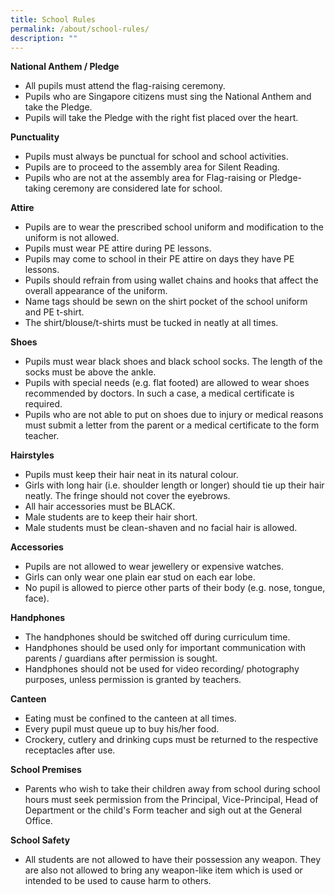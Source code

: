 ```yaml
---
title: School Rules
permalink: /about/school-rules/
description: ""
---
```

<p><strong>National Anthem / Pledge</strong></p>
<ul>
<li>All pupils must attend the flag-raising ceremony.</li>
<li>Pupils who are Singapore citizens must sing the National Anthem and take the Pledge.</li>
<li>Pupils will take the Pledge with the right fist placed over the heart.</li>
</ul>
<p><strong>Punctuality</strong></p>
<ul>
<li>Pupils must always be punctual for school and school activities.</li>
<li>Pupils are to proceed to the assembly area for Silent Reading.</li>
<li>Pupils who are not at the assembly area for Flag-raising or Pledge-taking ceremony are considered late for school.</li>
</ul>
<p><strong>Attire</strong></p>
<ul>
<li>Pupils are to wear the prescribed school uniform and modification to the uniform is not allowed.</li>
<li>Pupils must wear PE attire during PE lessons.</li>
<li>Pupils may come to school in their PE attire on days they have PE lessons.</li>
<li>Pupils should refrain from using wallet chains and hooks that affect the overall appearance of the uniform.</li>
<li>Name tags should be sewn on the shirt pocket of the school uniform and PE t-shirt.</li>
<li>The shirt/blouse/t-shirts must be tucked in neatly at all times.</li>
</ul>
<p><strong>Shoes</strong></p>
<ul>
<li>Pupils must wear black shoes and black school socks. The length of the socks must be above the ankle.</li>
<li>Pupils with special needs (e.g. flat footed) are allowed to wear shoes recommended by doctors. In such a case, a medical certificate is required.</li>
<li>Pupils who are not able to put on shoes due to injury or medical reasons must submit a letter from the parent or a medical certificate to the form teacher.</li>
</ul>
<p><strong>Hairstyles</strong></p>
<ul>
<li>Pupils must keep their hair neat in its natural colour.</li>
<li>Girls with long hair (i.e. shoulder length or longer) should tie up their hair neatly. The fringe should not cover the eyebrows.</li>
<li>All hair accessories must be BLACK.</li>
<li>Male students are to keep their hair short.</li>
<li>Male students must be clean-shaven and no facial hair is allowed.</li>
</ul>
<p><strong>Accessories</strong></p>
<ul>
<li>Pupils are not allowed to wear jewellery or expensive watches.</li>
<li>Girls can only wear one plain ear stud on each ear lobe.</li>
<li>No pupil is allowed to pierce other parts of their body (e.g. nose, tongue, face).</li>
</ul>
<p><strong>Handphones</strong></p>
<ul>
<li>The handphones should be switched off during curriculum time.</li>
<li>Handphones should be used only for important communication with parents / guardians after permission is sought.</li>
<li>Handphones should not be used for video recording/ photography purposes, unless permission is granted by teachers.</li>
</ul>
<p><strong>Canteen</strong></p>
<ul>
<li>Eating must be confined to the canteen at all times.</li>
<li>Every pupil must queue up to buy his/her food.</li>
<li>Crockery, cutlery and drinking cups must be returned to the respective receptacles after use.</li>
</ul>
<p><strong>School Premises</strong></p>
<ul>
<li>Parents who wish to take their children away from school during school hours must seek permission from the Principal, Vice-Principal, Head of Department or the child's Form teacher and sigh out at the General Office.</li>
</ul>
<p><strong>School Safety</strong></p>
<ul>
<li>All students are not allowed to have their possession any weapon. They are also not allowed to bring any weapon-like item which is used or intended to be used to cause harm to others.</li>
</ul>